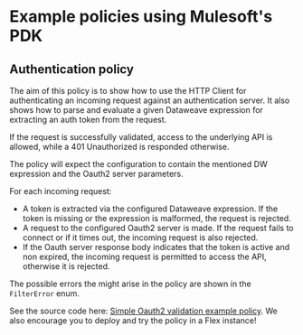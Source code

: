 # Example policies using Mulesoft's PDK

## Authentication policy

The aim of this policy is to show how to use the HTTP Client for authenticating an incoming request against an authentication server.
It also shows how to parse and evaluate a given Dataweave expression for extracting an auth token from the request.

If the request is successfully validated, access to the underlying API is allowed, while a 401 Unauthorized is responded otherwise.

The policy will expect the configuration to contain the mentioned DW expression and the Oauth2 server parameters.

For each incoming request:
- A token is extracted via the configured Dataweave expression. If the token is missing or the expression is malformed, the request is rejected.
- A request to the configured Oauth2 server is made. If the request fails to connect or if it times out, the incoming request is also rejected.
- If the Oauth server response body indicates that the token is active and non expired, the incoming request is permitted to access the API, otherwise it is rejected.

The possible errors the might arise in the policy are shown in the `FilterError` enum.

See the source code here: [Simple Oauth2 validation example policy](./../../simple-oauth2-validation). 
We also encourage you to deploy and try the policy in a Flex instance!
